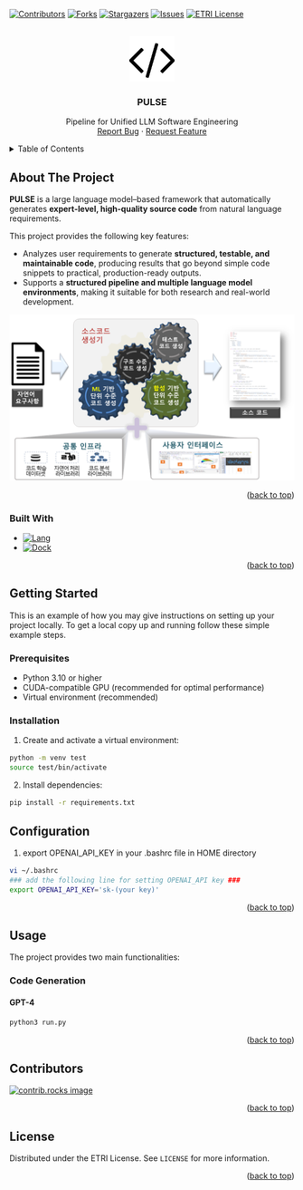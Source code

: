 [![Contributors][contributors-shield]][contributors-url]
[![Forks][forks-shield]][forks-url]
[![Stargazers][stars-shield]][stars-url]
[![Issues][issues-shield]][issues-url]
[![ETRI License][license-shield]][license-url]


<!-- PROJECT LOGO -->
<br />
<div align="center">
  <a href="https://github.com/auto-code-etri/autocode">
    <img src="logo.png" alt="Logo" width="80" height="80">
  </a>

  <h3 align="center">PULSE</h3>

  <p align="center">
    Pipeline for Unified LLM Software Engineering
    <br />
    <a href="https://github.com/auto-code-etri/autocode/issues/new?labels=bug&template=bug-report---.md">Report Bug</a>
    &middot;
    <a href="https://github.com/auto-code-etri/autocode/issues/new?labels=enhancement&template=feature-request---.md">Request Feature</a>
  </p>
</div>


<!-- TABLE OF CONTENTS -->
<details>
  <summary>Table of Contents</summary>
  <ol>
    <li>
      <a href="#about-the-project">About The Project</a>
    </li>
    <li>
      <a href="#getting-started">Getting Started</a>
      <ul>
        <li><a href="#prerequisites">Prerequisites</a></li>
        <li><a href="#installation">Installation</a></li>
      </ul>
    </li>
    <li><a href="#usage">Usage</a></li>
    <li><a href="#contributing">Contributors</a></li>
    <li><a href="#license">License</a></li>
  </ol>
</details>


<!-- ABOUT THE PROJECT -->
## About The Project

**PULSE** is a large language model–based framework that automatically generates **expert-level, high-quality source code** from natural language requirements.  

This project provides the following key features:  
- Analyzes user requirements to generate **structured, testable, and maintainable code**, producing results that go beyond simple code snippets to practical, production-ready outputs.  
- Supports a **structured pipeline and multiple language model environments**, making it suitable for both research and real-world development.

<div align="center">
  <a href="https://github.com/auto-code-etri/autocode">
    <img src="overview_autocode.png" alt="Overview">
  </a>
</div>

<p align="right">(<a href="#readme-top">back to top</a>)</p>


### Built With

* [![Lang][Langchain]][Langchain-url]
* [![Dock][Docker]][Docker-url]


<p align="right">(<a href="#readme-top">back to top</a>)</p>



<!-- GETTING STARTED -->
## Getting Started

This is an example of how you may give instructions on setting up your project locally.
To get a local copy up and running follow these simple example steps.

### Prerequisites

- Python 3.10 or higher
- CUDA-compatible GPU (recommended for optimal performance)
- Virtual environment (recommended)

### Installation

1. Create and activate a virtual environment:
```bash
python -m venv test
source test/bin/activate 
```

2. Install dependencies:
```bash
pip install -r requirements.txt
```

## Configuration

1. export OPENAI_API_KEY in your .bashrc file in HOME directory
```bash
vi ~/.bashrc
### add the following line for setting OPENAI_API key ###
export OPENAI_API_KEY='sk-(your key)'
```

<p align="right">(<a href="#readme-top">back to top</a>)</p>



<!-- USAGE EXAMPLES -->
## Usage

The project provides two main functionalities:

### Code Generation

#### GPT-4
```bash
python3 run.py
```

<p align="right">(<a href="#readme-top">back to top</a>)</p>


<!-- CONTRIBUTING -->
## Contributors

<a href="https://github.com/auto-code-etri/autocode/graphs/contributors">
  <img src="https://contrib.rocks/image?repo=auto-code-etri/autocode" alt="contrib.rocks image" />
</a>

<p align="right">(<a href="#readme-top">back to top</a>)</p>

<!-- LICENSE -->
## License

Distributed under the ETRI License. See `LICENSE` for more information.

<p align="right">(<a href="#readme-top">back to top</a>)</p>


<!-- MARKDOWN LINKS & IMAGES -->
<!-- https://www.markdownguide.org/basic-syntax/#reference-style-links -->
[contributors-shield]: https://img.shields.io/github/contributors/auto-code-etri/autocode.svg?style=for-the-badge
[contributors-url]: https://github.com/auto-code-etri/autocode/graphs/contributors
[forks-shield]: https://img.shields.io/github/forks/auto-code-etri/autocode.svg?style=for-the-badge
[forks-url]: https://github.com/othneildrew/Best-README-Template/network/members
[stars-shield]: https://img.shields.io/github/stars/auto-code-etri/autocode.svg?style=for-the-badge
[stars-url]: https://github.com/auto-code-etri/autocode/stargazers
[issues-shield]: https://img.shields.io/github/issues/auto-code-etri/autocode.svg?style=for-the-badge
[issues-url]: https://github.com/auto-code-etri/autocode/issues
[license-shield]: https://img.shields.io/github/license/auto-code-etri/autocode.svg?style=for-the-badge
[license-url]: https://github.com/auto-code-etri/autocode/blob/master/LICENSE
[Langchain]: https://img.shields.io/badge/LangChain-ffffff?logo=langchain&logoColor=green
[Langchain-url]: https://www.langchain.com/
[Docker]: https://img.shields.io/badge/docker-257bd6?style=for-the-badge&logo=docker&logoColor=white
[Docker-url]: https://www.docker.com/
